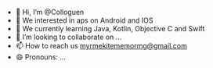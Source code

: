 - 👋 Hi, I’m @Colloguen
- 👀 We interested in aps on Android and IOS
- 🌱 We currently learning Java, Kotlin, Objective C and Swift 
- 💞️ I’m looking to collaborate on ...
- 📫 How to reach us myrmekitememormg@gmail.com
- 😄 Pronouns: ...
